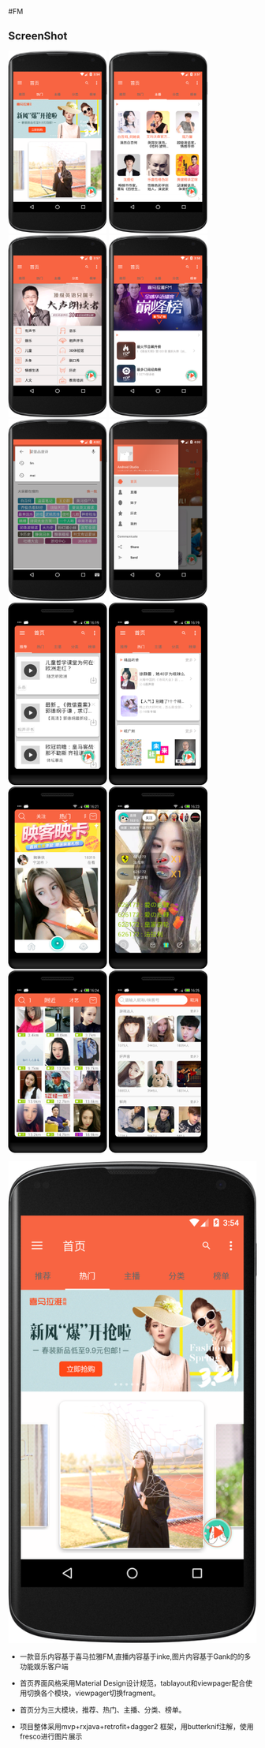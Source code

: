 #FM

## ScreenShot

<img src="img/device-2017-03-21-155810.png"  width="200" height="370" >
 		<img src="img/device-2017-03-21-155943.png"  width="200" height="370" >
        <img src="img/device-2017-03-21-160014.png"  width="200" height="370" >
        <img src="img/device-2017-03-21-160058.png"  width="200" height="370" >
        <img src="img/device-2017-03-21-160429.png"  width="200" height="370" >
        <img src="img/device-2017-03-21-160618.png"  width="200" height="370" >
        <img src="img/device-2017-03-21-161839.png"  width="200" height="370" >
        <img src="img/device-2017-03-21-161921.png"  width="200" height="370" >
        <img src="img/device-2017-03-21-162059.png"  width="200" height="370" >
        <img src="img/device-2017-03-21-162303.png"  width="200" height="370" >
        <img src="img/device-2017-03-21-162412.png"  width="200" height="370" >
        <img src="img/device-2017-03-21-162434.png"  width="200" height="370" >

![](img/device-2017-03-21-155810.png)



* 一款音乐内容基于喜马拉雅FM,直播内容基于inke,图片内容基于Gank的的多功能娱乐客户端

* 首页界面风格采用Material Design设计规范，tablayout和viewpager配合使用切换各个模块，viewpager切换fragment。

* 首页分为三大模块，推荐、热门、主播、分类、榜单。




* 项目整体采用mvp+rxjava+retrofit+dagger2 框架，用butterknif注解，使用fresco进行图片展示
